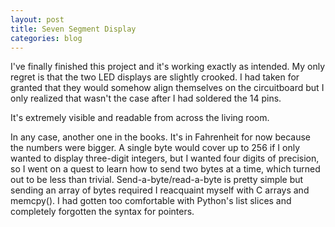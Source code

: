 ```yaml
---
layout: post
title: Seven Segment Display
categories: blog
---
```


I've finally finished this project and it's working exactly as intended.  My only regret is that the two LED displays are slightly crooked.  I had taken for granted that they would somehow align themselves on the circuitboard but I only realized that wasn't the case after I had soldered the 14 pins.

It's extremely visible and readable from across the living room.

In any case, another one in the books.  It's in Fahrenheit for now because the numbers were bigger.  A single byte would cover up to 256 if I only wanted to display three-digit integers, but I wanted four digits of precision, so I went on a quest to learn how to send two bytes at a time, which turned out to be less than trivial.  Send-a-byte/read-a-byte is pretty simple but sending an array of bytes required I reacquaint myself with C arrays and memcpy().  I had gotten too comfortable with Python's list slices and completely forgotten the syntax for pointers.


